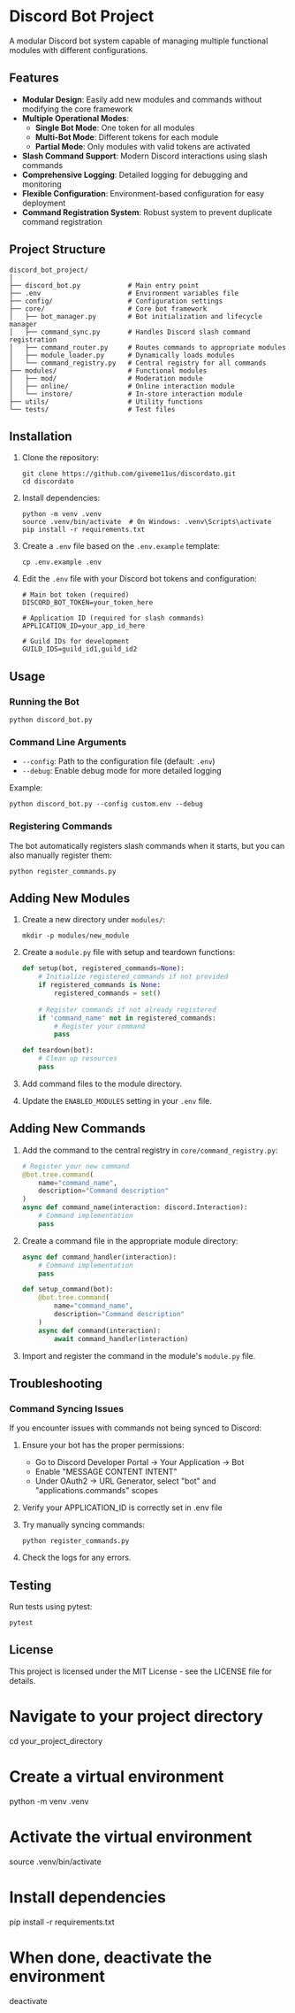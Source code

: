 # Discord Bot Project

A modular Discord bot system capable of managing multiple functional modules with different configurations.

## Features

- **Modular Design**: Easily add new modules and commands without modifying the core framework
- **Multiple Operational Modes**:
  - **Single Bot Mode**: One token for all modules
  - **Multi-Bot Mode**: Different tokens for each module
  - **Partial Mode**: Only modules with valid tokens are activated
- **Slash Command Support**: Modern Discord interactions using slash commands
- **Comprehensive Logging**: Detailed logging for debugging and monitoring
- **Flexible Configuration**: Environment-based configuration for easy deployment
- **Command Registration System**: Robust system to prevent duplicate command registration

## Project Structure

```
discord_bot_project/
│
├── discord_bot.py            # Main entry point
├── .env                      # Environment variables file
├── config/                   # Configuration settings
├── core/                     # Core bot framework
│   ├── bot_manager.py        # Bot initialization and lifecycle manager
│   ├── command_sync.py       # Handles Discord slash command registration
│   ├── command_router.py     # Routes commands to appropriate modules
│   ├── module_loader.py      # Dynamically loads modules
│   └── command_registry.py   # Central registry for all commands
├── modules/                  # Functional modules
│   ├── mod/                  # Moderation module
│   ├── online/               # Online interaction module
│   └── instore/              # In-store interaction module
├── utils/                    # Utility functions
└── tests/                    # Test files
```

## Installation

1. Clone the repository:
   ```
   git clone https://github.com/giveme11us/discordato.git
   cd discordato
   ```

2. Install dependencies:
   ```
   python -m venv .venv
   source .venv/bin/activate  # On Windows: .venv\Scripts\activate
   pip install -r requirements.txt
   ```

3. Create a `.env` file based on the `.env.example` template:
   ```
   cp .env.example .env
   ```

4. Edit the `.env` file with your Discord bot tokens and configuration:
   ```
   # Main bot token (required)
   DISCORD_BOT_TOKEN=your_token_here
   
   # Application ID (required for slash commands)
   APPLICATION_ID=your_app_id_here
   
   # Guild IDs for development
   GUILD_IDS=guild_id1,guild_id2
   ```

## Usage

### Running the Bot

```
python discord_bot.py
```

### Command Line Arguments

- `--config`: Path to the configuration file (default: `.env`)
- `--debug`: Enable debug mode for more detailed logging

Example:
```
python discord_bot.py --config custom.env --debug
```

### Registering Commands

The bot automatically registers slash commands when it starts, but you can also manually register them:

```
python register_commands.py
```

## Adding New Modules

1. Create a new directory under `modules/`:
   ```
   mkdir -p modules/new_module
   ```

2. Create a `module.py` file with setup and teardown functions:
   ```python
   def setup(bot, registered_commands=None):
       # Initialize registered_commands if not provided
       if registered_commands is None:
           registered_commands = set()
           
       # Register commands if not already registered
       if 'command_name' not in registered_commands:
           # Register your command
           pass
   
   def teardown(bot):
       # Clean up resources
       pass
   ```

3. Add command files to the module directory.

4. Update the `ENABLED_MODULES` setting in your `.env` file.

## Adding New Commands

1. Add the command to the central registry in `core/command_registry.py`:
   ```python
   # Register your new command
   @bot.tree.command(
       name="command_name",
       description="Command description"
   )
   async def command_name(interaction: discord.Interaction):
       # Command implementation
       pass
   ```

2. Create a command file in the appropriate module directory:
   ```python
   async def command_handler(interaction):
       # Command implementation
       pass
   
   def setup_command(bot):
       @bot.tree.command(
           name="command_name",
           description="Command description"
       )
       async def command(interaction):
           await command_handler(interaction)
   ```

3. Import and register the command in the module's `module.py` file.

## Troubleshooting

### Command Syncing Issues

If you encounter issues with commands not being synced to Discord:

1. Ensure your bot has the proper permissions:
   - Go to Discord Developer Portal → Your Application → Bot
   - Enable "MESSAGE CONTENT INTENT"
   - Under OAuth2 → URL Generator, select "bot" and "applications.commands" scopes

2. Verify your APPLICATION_ID is correctly set in .env file

3. Try manually syncing commands:
   ```
   python register_commands.py
   ```

4. Check the logs for any errors.

## Testing

Run tests using pytest:
```
pytest
```

## License

This project is licensed under the MIT License - see the LICENSE file for details.


# Navigate to your project directory
cd your_project_directory

# Create a virtual environment
python -m venv .venv

# Activate the virtual environment
source .venv/bin/activate

# Install dependencies
pip install -r requirements.txt

# When done, deactivate the environment
deactivate